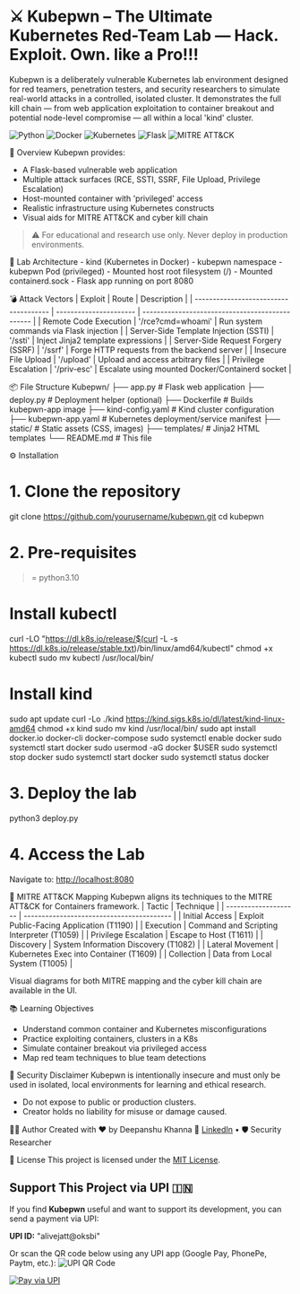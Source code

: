 # ⚔️ Kubepwn – The Ultimate Kubernetes Red-Team Lab — Hack. Exploit. Own. like a Pro!!!

Kubepwn is a deliberately vulnerable Kubernetes lab environment designed for red teamers, penetration testers, and security researchers to simulate real-world attacks in a controlled, isolated cluster. It demonstrates the full kill chain — from web application exploitation to container breakout and potential node-level compromise — all within a local 'kind' cluster.

<!-- Badges -->
![Python](https://img.shields.io/badge/Python-3.10%2B-blue?style=for-the-badge&logo=python&logoColor=white)
![Docker](https://img.shields.io/badge/Docker-Enabled-2496ED?style=for-the-badge&logo=docker&logoColor=white)
![Kubernetes](https://img.shields.io/badge/Kubernetes-Local%20Cluster-326CE5?style=for-the-badge&logo=kubernetes&logoColor=white)
![Flask](https://img.shields.io/badge/Flask-API-black?style=for-the-badge&logo=flask&logoColor=white)
![MITRE ATT&CK](https://img.shields.io/badge/MITRE%20ATT%26CK-Mapped-red?style=for-the-badge)

📌 Overview
Kubepwn provides:
- A Flask-based vulnerable web application
- Multiple attack surfaces (RCE, SSTI, SSRF, File Upload, Privilege Escalation)
- Host-mounted container with 'privileged' access
- Realistic infrastructure using Kubernetes constructs
- Visual aids for MITRE ATT&CK and cyber kill chain

> ⚠️ For educational and research use only. Never deploy in production environments.

🧩 Lab Architecture
    - kind (Kubernetes in Docker)
      - kubepwn namespace
        - kubepwn Pod (privileged)
          - Mounted host root filesystem (/)
          - Mounted containerd.sock
          - Flask app running on port 8080

 💣 Attack Vectors
| Exploit                               | Route                  | Description                                     |
| ------------------------------------- | ---------------------- | ----------------------------------------------- |
| Remote Code Execution                 | '/rce?cmd=whoami'      | Run system commands via Flask injection         |
| Server-Side Template Injection (SSTI) | '/ssti'                | Inject Jinja2 template expressions              |
| Server-Side Request Forgery (SSRF)    | '/ssrf'				         | Forge HTTP requests from the backend server     |
| Insecure File Upload                  | '/upload'              | Upload and access arbitrary files               |
| Privilege Escalation                  | '/priv-esc'            | Escalate using mounted Docker/Containerd socket |

📦 File Structure
      Kubepwn/
      ├── app.py # Flask web application
      ├── deploy.py # Deployment helper (optional)
      ├── Dockerfile # Builds kubepwn-app image
      ├── kind-config.yaml # Kind cluster configuration
      ├── kubepwn-app.yaml # Kubernetes deployment/service manifest
      ├── static/ # Static assets (CSS, images)
      ├── templates/ # Jinja2 HTML templates
      └── README.md # This file



 ⚙️ Installation
# 1. Clone the repository
git clone https://github.com/yourusername/kubepwn.git
cd kubepwn

# 2. Pre-requisites
>= python3.10

# Install kubectl
curl -LO "https://dl.k8s.io/release/$(curl -L -s https://dl.k8s.io/release/stable.txt)/bin/linux/amd64/kubectl"
chmod +x kubectl
sudo mv kubectl /usr/local/bin/

# Install kind
sudo apt update
curl -Lo ./kind https://kind.sigs.k8s.io/dl/latest/kind-linux-amd64
chmod +x kind
sudo mv kind /usr/local/bin/
sudo apt install docker.io docker-cli docker-compose 
sudo systemctl enable docker
sudo systemctl start docker
sudo usermod -aG docker $USER
sudo systemctl stop docker 
sudo systemctl start docker
sudo systemctl status docker

# 3. Deploy the lab
python3 deploy.py

# 4. Access the Lab
Navigate to: [http://localhost:8080](http://localhost:8080)


 🎯 MITRE ATT\&CK Mapping
Kubepwn aligns its techniques to the MITRE ATT\&CK for Containers framework.
| Tactic               | Technique                                 |
| -------------------- | ----------------------------------------- |
| Initial Access       | Exploit Public-Facing Application (T1190) |
| Execution            | Command and Scripting Interpreter (T1059) |
| Privilege Escalation | Escape to Host (T1611)                    |
| Discovery            | System Information Discovery (T1082)      |
| Lateral Movement     | Kubernetes Exec into Container (T1609)    |
| Collection           | Data from Local System (T1005)            |

Visual diagrams for both MITRE mapping and the cyber kill chain are available in the UI.

 📚 Learning Objectives
* Understand common container and Kubernetes misconfigurations
* Practice exploiting containers, clusters in a K8s
* Simulate container breakout via privileged access
* Map red team techniques to blue team detections

 🔐 Security Disclaimer
Kubepwn is intentionally insecure and must only be used in isolated, local environments for learning and ethical research.

* Do not expose to public or production clusters.
* Creator holds no liability for misuse or damage caused.

 👨‍💻 Author
Created with ❤️ by Deepanshu Khanna
🔗 [LinkedIn](https://www.linkedin.com/in/deepanshu-khanna/) • 🛡️ Security Researcher

 📝 License
This project is licensed under the [MIT License](LICENSE).

## Support This Project via UPI 🇮🇳

If you find **Kubepwn** useful and want to support its development, you can send a payment via UPI:

**UPI ID:** "alivejatt@oksbi"


Or scan the QR code below using any UPI app (Google Pay, PhonePe, Paytm, etc.):
![UPI QR Code](https://api.qrserver.com/v1/create-qr-code/?data=upi://pay?pa=alivejatt@oksbi&size=200x200)

[![Pay via UPI](https://img.shields.io/badge/Pay%20via-UPI-blue?style=for-the-badge&logo=google-pay)](upi://pay?pa=alivejatt@oksbi&pn=Kubepwn+Support&cu=INR)
